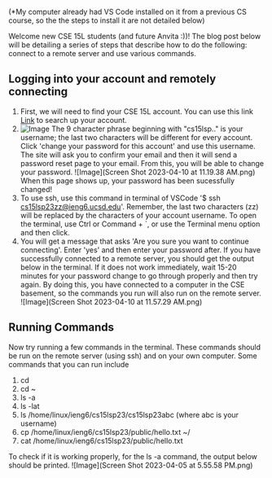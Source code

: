 (*My computer already had VS Code installed on it from a previous CS course, so the the steps to install it are not detailed below)

Welcome new CSE 15L students (and future Anvita :))! The blog post below will be detailing a series of steps that describe how to do the following: connect to a remote server and use various commands.

## Logging into your account and remotely connecting

1. First, we will need to find your CSE 15L account. You can use this link [Link](https://sdacs.ucsd.edu/~icc/index.php) to search up your account.
2. ![Image](lab-ss1.png)
The 9 character phrase beginning with "cs15lsp.." is your username; the last two characters will be different for every account. Click 'change your password for this account' and use this username. The site will ask you to confirm your email and then it will send a password reset page to your email. From this, you will be able to change your password.
![Image](Screen Shot 2023-04-10 at 11.19.38 AM.png)
When this page shows up, your password has been sucessfully changed!
3. To use ssh, use this command in terminal of VSCode '$ ssh cs15lsp23zz@ieng6.ucsd.edu'. Remember, the last two characters (zz) will be replaced by the characters of your account username. To open the terminal, use Ctrl or Command + `, or use the Terminal menu option and then click.
4. You will get a message that asks 'Are you sure you want to continue connecting'. Enter 'yes' and then enter your password after. If you have successfully connected to a remote server, you should get the output below in the terminal. If it does not work immediately, wait 15-20 minutes for your password change to go through properly and then try again. By doing this, you have connected to a computer in the CSE basement, so the commands you run will also run on the remote server.
![Image](Screen Shot 2023-04-10 at 11.57.29 AM.png)

## Running Commands

Now try running a few commands in the terminal. These commands should be run on the remote server (using ssh) and on your own computer. Some commands that you can run include 
1. cd
2. cd ~
3. ls -a
4. ls -lat
5. ls /home/linux/ieng6/cs15lsp23/cs15lsp23abc (where abc is your username)
6. cp /home/linux/ieng6/cs15lsp23/public/hello.txt ~/
7. cat /home/linux/ieng6/cs15lsp23/public/hello.txt

To check if it is working properly, for the ls -a command, the output below should be printed.
![Image](Screen Shot 2023-04-05 at 5.55.58 PM.png)

